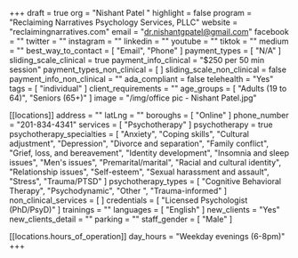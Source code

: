 +++
draft = true
org = "Nishant Patel "
highlight = false
program = "Reclaiming Narratives Psychology Services, PLLC"
website = "reclaimingnarratives.com"
email = "dr.nishantgpatel@gmail.com"
facebook = ""
twitter = ""
instagram = ""
linkedin = ""
youtube = ""
tiktok = ""
medium = ""
best_way_to_contact = [ "Email", "Phone" ]
payment_types = [ "N/A" ]
sliding_scale_clinical = true
payment_info_clinical = "$250 per 50 min session"
payment_types_non_clinical = [ ]
sliding_scale_non_clinical = false
payment_info_non_clinical = ""
ada_compliant = false
telehealth = "Yes"
tags = [ "individual" ]
client_requirements = ""
age_groups = [ "Adults (19 to 64)", "Seniors (65+)" ]
image = "/img/office pic - Nishant Patel.jpg"

[[locations]]
address = ""
latLng = ""
boroughs = [ "Online" ]
phone_number = "201-834-4341"
services = [ "Psychotherapy" ]
psychotherapy = true
psychotherapy_specialties = [
  "Anxiety",
  "Coping skills",
  "Cultural adjustment",
  "Depression",
  "Divorce and separation",
  "Family conflict",
  "Grief, loss, and bereavement",
  "Identity development",
  "Insomnia and sleep issues",
  "Men's issues",
  "Premarital/marital",
  "Racial and cultural identity",
  "Relationship issues",
  "Self-esteem",
  "Sexual harassment and assault",
  "Stress",
  "Trauma/PTSD"
]
psychotherapy_types = [
  "Cognitive Behavioral Therapy",
  "Psychodynamic",
  "Other ",
  "Trauma-informed"
]
non_clinical_services = [ ]
credentials = [ "Licensed Psychologist (PhD/PsyD)" ]
trainings = ""
languages = [ "English" ]
new_clients = "Yes"
new_clients_detail = ""
parking = ""
staff_gender = [ "Male" ]

  [[locations.hours_of_operation]]
  day_hours = "Weekday evenings (6-8pm)"
+++

